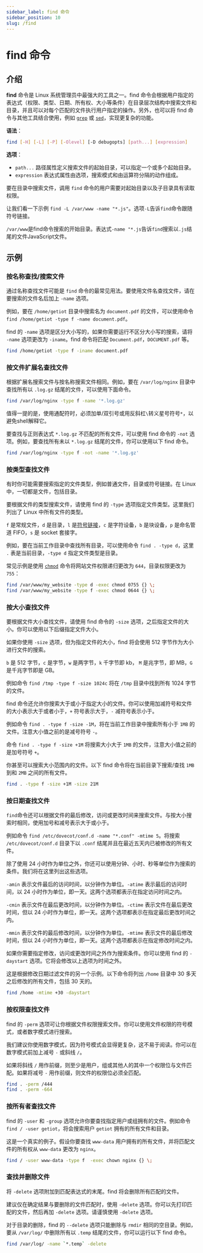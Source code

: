 ```yaml
---
sidebar_label: find 命令
sidebar_position: 10
slug: /find
---
```


# find 命令



## 介绍

**find** 命令是 Linux 系统管理员中最强大的工具之一。find 命令会根据用户指定的表达式（权限、类型、日期、所有权、大小等条件）在目录层次结构中搜索文件和目录，并且可以对每个匹配的文件执行用户指定的操作。另外，也可以将 find 命令与其他工具结合使用，例如 [`grep`](/linux-command/grep) 或 [`sed`](/linux-command/sed)，实现更复杂的功能。

**语法**：

```bash
find [-H] [-L] [-P] [-Olevel] [-D debugopts] [path...] [expression]
```

**选项**：

- `path...` 路径属性定义搜索文件的起始目录，可以指定一个或多个起始目录。
- `expression` 表达式属性由选项，搜索模式和由运算符分隔的动作组成。

要在目录中搜索文件，调用 `find` 命令的用户需要对起始目录以及子目录具有读取权限。

让我们看一下示例 `find -L /var/www -name "*.js"`。选项`-L`告诉`find`命令跟随符号链接。

`/var/www`是find命令搜索的开始目录。表达式`-name "*.js`告诉`find`搜索以`.js`结尾的文件JavaScript文件。



## 示例

### 按名称查找/搜索文件

通过名称查找文件可能是 `find` 命令的最常见用法。要使用文件名查找文件，请在要搜索的文件名后加上 `-name` 选项。

例如，要在 `/home/getiot` 目录中搜索名为 `document.pdf` 的文件，可以使用命令 `find /home/getiot -type f -name document.pdf`。

find 的 `-name` 选项是区分大小写的，如果你需要运行不区分大小写的搜索，请将 `-name` 选项更改为 `-iname`。find 命令将匹配 `Document.pdf`，`DOCUMENT.pdf` 等。

```bash
find /home/getiot -type f -iname document.pdf
```



### 按文件扩展名查找文件

根据扩展名搜索文件与按名称搜索文件相同。例如，要在 `/var/log/nginx` 目录中查找所有以 `.log.gz` 结尾的文件，可以使用下面命令。

```bash
find /var/log/nginx -type f -name '*.log.gz'
```

值得一提的是，使用通配符时，必须加单/双引号或用反斜杠`\`转义星号符号`*`，以避免shell解释它。

要查找与正则表达式 `*.log.gz` 不匹配的所有文件，可以使用 find 命令的 `-not` 选项。例如，要查找所有未以 `*.log.gz` 结尾的文件，你可以使用以下 find 命令。

```bash
find /var/log/nginx -type f -not -name '*.log.gz'
```



### 按类型查找文件

有时你可能需要搜索指定的文件类型，例如普通文件，目录或符号链接。在 Linux 中，一切都是文件，包括目录。

要根据文件的类型搜索文件，请使用 find 的 `-type` 选项指定文件类型。这里我们列出了 Linux 中所有文件的类型。

`f` 是常规文件，`d` 是目录，`l` 是[符号链接](/linux/linux-hard-soft-link)，`c` 是字符设备，`b` 是块设备，`p` 是命名管道 FIFO，`s` 是 socket 套接字。

例如，要在当前工作目录中查找所有目录，可以使用命令 `find . -type d`，这里 `.` 表是当前目录，`-type d` 指定文件类型是目录。

常见示例是使用 [`chmod`](/linux-command/chmod) 命令将网站文件权限递归更改为 `644`，目录权限更改为 `755`：

```bash
find /var/www/my_website -type d -exec chmod 0755 {} \;
find /var/www/my_website -type f -exec chmod 0644 {} \;
```



### 按大小查找文件

要根据文件大小查找文件，请使用 find 命令的 `-size` 选项，之后指定文件的大小。你可以使用以下后缀指定文件大小。

如果你使用 `-size` 选项，但为指定文件的大小，find 将会使用 512 字节作为大小进行文件的搜索。

`b` 是 512 字节，`c` 是字节，`w` 是两字节，`k` 千字节即 kb， `M` 是兆字节，即 MB，`G` 是千兆字节即是 GB。

例如命令 `find /tmp -type f -size 1024c` 将在 `/tmp` 目录中找到所有 1024 字节的文件。

find 命令还允许你搜索大于或小于指定大小的文件。你可以使用加减符号和文件的大小表示大于或者小于，`+` 符号表示大于，`-` 减符号表示小于。

例如命令 `find . -type f -size -1M`，将在当前工作目录中搜索所有小于 `1MB` 的文件。注意大小值之前的是减号符号 `-`。

命令 `find . -type f -size +1M` 将搜索大小大于 `1MB` 的文件，注意大小值之前的是加号符号 `+`。

你甚至可以搜索大小范围内的文件。以下 find 命令将在当前目录下搜索/查找 `1MB` 到和 `2MB` 之间的所有文件。

```bash
find . -type f -size +1M -size 21M
```



### 按日期查找文件

`find`命令还可以根据文件的最后修改，访问或更改时间来搜索文件。与按大小搜索时相同，使用加号和减号表示大于或小于。

例如命令 `find /etc/dovecot/conf.d -name "*.conf" -mtime 5`。将搜索 `/etc/dovecot/conf.d` 目录下以 `.conf` 结尾并且在最近五天内已被修改的所有文件。

除了使用 24 小时作为单位之外，你还可以使用分钟、小时、秒等单位作为搜索的条件。我们将在这里列出这些选项。

`-amin` 表示文件最后的访问时间，以分钟作为单位。`-atime` 表示最后的访问时间，以 24 小时作为单位，即一天。这两个选项都表示在指定访问时间之内。

`-cmin` 表示文件在最后更改时间，以分钟作为单位。`-ctime` 表示文件在最后更改时间，但以 24 小时作为单位，即一天。这两个选项都表示在指定最后更改时间之内。

`-mmin` 表示文件的最后修改时间，以分钟作为单位。`-mtime` 表示文件的最后修改时间，但以 24 小时作为单位，即一天。这两个选项都表示在指定修改时间之内。

如果你需要指定修改，访问或更改时间之外作为搜索条件。你可以使用 find 的 `-daystart` 选项。它将会修改以上选项为时间之外。

这是根据修改日期过滤文件的另一个示例。以下命令将列出 `/home` 目录中 30 多天之后修改的所有文件，包括 30 天的。

```bash
find /home -mtime +30 -daystart
```



### 按权限查找文件

find 的 `-perm` 选项可让你根据文件权限搜索文件。你可以使用文件权限的符号模式，或者数字模式进行搜索。

我们建议你使用数字模式，因为符号模式会显得更复杂，这不易于阅读。你可以在数字模式前加上减号 `-` 或斜线 `/`。

如果将斜线 `/` 用作前缀，则至少是用户，组或其他人的其中一个权限位与文件匹配。如果将减号 `-` 用作前缀，则文件的权限位必须全匹配。

```bash
find . -perm /444
find . -perm -664
```



### 按所有者查找文件

find 的 `-user` 和 `-group` 选项允许你要查找指定用户或组拥有的文件。例如命令 `find / -user getiot`，将会搜索用户 `getiot` 拥有的所有文件和目录。

这是一个真实的例子。假设你要查找 `www-data` 用户拥有的所有文件，并将匹配文件的所有权从 `www-data` 更改为 `nginx`。

```bash
find / -user www-data -type f  -exec chown nginx {} \;
```



### 查找并删除文件

将 `-delete` 选项附加到匹配表达式的末尾。find 将会删除所有匹配的文件。

建议仅在确定结果与要删除的文件匹配时，使用 `-delete` 选项。你可以先打印匹配的文件，然后再加 `-delete` 选项。请谨慎使用 `-delete` 选项。

对于目录的删除，find 的 `--delete` 选项只能删除与 `rmdir` 相同的空目录。例如，要从 `/var/log/` 中删除所有以 `.temp` 结尾的文件，你可以运行以下 find 命令。

```bash
find /var/log/ -name `*.temp` -delete
```

